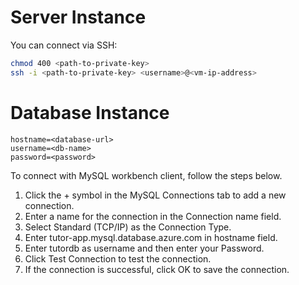 # Server Instance

You can connect via SSH:
```bash
chmod 400 <path-to-private-key>
ssh -i <path-to-private-key> <username>@<vm-ip-address>
```

# Database Instance

```
hostname=<database-url>
username=<db-name>
password=<password>
```
To connect with MySQL workbench client, follow the steps below.
1. Click the + symbol in the MySQL Connections tab to add a new connection.
2. Enter a name for the connection in the Connection name field.
3. Select Standard (TCP/IP) as the Connection Type.
4. Enter tutor-app.mysql.database.azure.com in hostname field.
5. Enter tutordb as username and then enter your Password.
6. Click Test Connection to test the connection.
7. If the connection is successful, click OK to save the connection.
